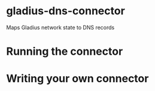 # gladius-dns-connector
Maps Gladius network state to DNS records

# Running the connector

# Writing your own connector
